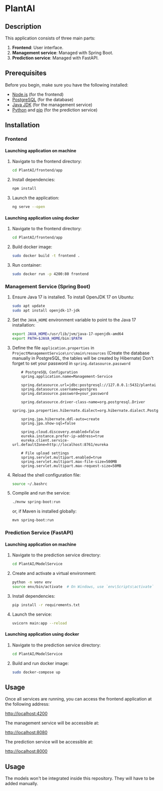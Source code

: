 # PlantAI

## Description
This application consists of three main parts:
1. **Frontend**: User interface.
2. **Management service**: Managed with Spring Boot.
3. **Prediction service**: Managed with FastAPI.

## Prerequisites
Before you begin, make sure you have the following installed:
- [Node.js](https://nodejs.org/) (for the frontend)
- [PostgreSQL](https://www.postgresql.org/download/) (for the database)
- [Java JDK](https://www.oracle.com/java/technologies/javase-downloads.html) (for the management service)
- [Python](https://python.org/downloads/) and [pip](https://pip.pypa.io/en/stable/installation/) (for the prediction service)

## Installation
### Frontend
#### Launching application on machine
1. Navigate to the frontend directory:
    ```bash
    cd PlantAI/frontend/app
    ```
2. Install dependencies:
    ```bash
    npm install
    ```
3. Launch the application:
    ```bash
    ng serve --open 
    ```

#### Launching application using docker
1. Navigate to the frontend directory:
    ```bash
    cd PlantAI/frontend/app
    ```
2. Build docker image:
    ```bash
    sudo docker build -t frontend .
    ```
3. Run container:
    ```bash
    sudo docker run -p 4200:80 frontend
    ```

### Management Service (Spring Boot)

1. Ensure Java 17 is installed. To install OpenJDK 17 on Ubuntu:
    ```bash
    sudo apt update
    sudo apt install openjdk-17-jdk
    ```
2. Set the `JAVA_HOME` environment variable to point to the Java 17 installation:
    ```bash
    export JAVA_HOME=/usr/lib/jvm/java-17-openjdk-amd64
    export PATH=$JAVA_HOME/bin:$PATH
    ```
3. Define the file `application.properties` in `ProjectManagementService\src\main\resources` (Create the database manually in PostgreSQL, the tables will be created by Hibernate) 
Don't forget to set your password in `spring.datasource.password`
    ```
        # PostgreSQL Configuration
        spring.application.name=Management-Service

        spring.datasource.url=jdbc:postgresql://127.0.0.1:5432/plantai
        spring.datasource.username=postgres
        spring.datasource.password=your_password

        spring.datasource.driver-class-name=org.postgresql.Driver
        spring.jpa.properties.hibernate.dialect=org.hibernate.dialect.PostgreSQLDialect

        spring.jpa.hibernate.ddl-auto=create
        spring.jpa.show-sql=false

        spring.cloud.discovery.enabled=false
        eureka.instance.prefer-ip-address=true
        eureka.client.service-url.defaultZone=http://localhost:8761/eureka

        # File upload settings
        spring.servlet.multipart.enabled=true
        spring.servlet.multipart.max-file-size=500MB
        spring.servlet.multipart.max-request-size=50MB
    ```
4. Reload the shell configuration file:
    ```bash
    source ~/.bashrc
    ```
5. Compile and run the service:
    ```bash
    ./mvnw spring-boot:run
    ```
   or, if Maven is installed globally:
    ```bash
    mvn spring-boot:run
    ```

### Prediction Service (FastAPI)

#### Launching application on machine

1. Navigate to the prediction service directory:
    ```bash
    cd PlantAI/ModelService
    ```
2. Create and activate a virtual environment:
    ```bash
    python -m venv env
    source env/bin/activate  # On Windows, use `env\Scripts\activate`
    ```
3. Install dependencies:
    ```bash
    pip install -r requirements.txt
    ```
4. Launch the service:
    ```bash
    uvicorn main:app --reload
    ```

#### Launching application using docker

1. Navigate to the prediction service directory:
    ```bash
    cd PlantAI/ModelService
    ```
2. Build and run docker image:
    ```bash
    sudo docker-compose up
    ```

## Usage
Once all services are running, you can access the frontend application at the following address:

[http://localhost:4200](http://localhost:4200)

The management service will be accessible at:

[http://localhost:8080](http://localhost:8080)

The prediction service will be accessible at:

[http://localhost:8000](http://localhost:8000)

## Usage
The models won't be integrated inside this repository. They will have to be added manually.